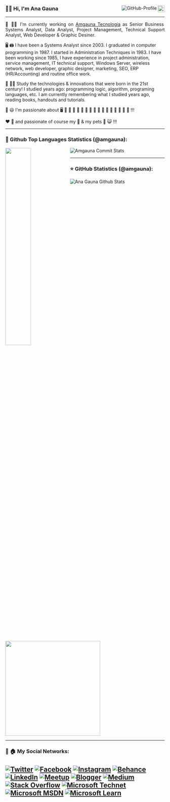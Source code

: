 <div>  
<a href="https://github.com/amgauna"><img src="https://img.shields.io/github/followers/amgauna?label=follow&style=social&link=https://www.github.com/amgauna/" height="22" title="Follow me" align="right" alt="GitHub-Followers"></a> <img src="https://komarev.com/ghpvc/?username=amgauna&label=Profile%20views&color=0e75b6&style=flat-square&color=yellow&link=https://www.github.com/amgauna/" title="Profile views" align="right" alt="GitHub-Profile"/> 

### 👩‍💼 Hi, I'm Ana Gauna 
---
  
<p align="justify"> 
💼 👩‍💼 I'm currently working on <a href="https://www.amgauna.com.br/" target="_blank">Amgauna Tecnologia</a> as Senior Business Systems Analyst, Data Analyst, Project  Management, Technical Support Analyst, Web Developer & Graphic Desiner.

🖥️ 🖨️ I have been a Systems Analyst since 2003. I graduated in computer programming in 1987. I started in Administration Techniques in 1983. I have been working since 1985, I have experience in project administration, service management, IT technical support, Windows Server, wireless network, web developer, graphic designer, marketing, SEO, ERP (HR/Accounting) and routine office work.

🏫 👩‍🎓 Study the technologies & innovations that were born in the 21st century! I studied years ago: programming logic, algorithm, programing languages, etc. I am currently remembering what I studied years ago, reading books, handouts and tutorials. 
  
💜 😃 I'm passionate about 🖥️ 🎵 🎦 🎄 🥞 🍫 🍓 🥤 🍇 🍊 🥓 🍔 🍕 🌭 🍦 🧁 🍰 !!!

❤️ 👩‍ and passionate of course my 👧 & my pets 🐶 😺 !!!
</p>

  
---
### 🧡 Github Top Languages Statistics (@amgauna):

<img width="40%" align="left" src="https://github-readme-stats.vercel.app/api/top-langs/?username=amgauna&layout=compact&langs_count=16&theme=default&link=https://www.github.com/amgauna/">   
 
![Amgauna Commit Stats](https://github-profile-summary-cards.vercel.app/api/cards/most-commit-language?username=amgauna&theme=default&width="30%"&align="right")  

  
---
### ⭐ GitHub Statistics (@amgauna):
  
![Ana Gauna Github Stats](https://github-readme-stats.vercel.app/api?&username=amgauna&show_icons=true&hide=contribs,prs&cache_seconds=86400&theme=buefy&width="300px"&link=https://www.github.com/amgauna/)<img src="https://github-readme-streak-stats.herokuapp.com/?user=amgauna&hide_border=true&theme=default&link=https://www.github.com/amgauna/" width="300px"> 

  
---
### 🔗 🏠 My Social Networks: <br />

<a href="https://www.twitter.com/amgauna/"> ![Twitter](https://img.shields.io/badge/Twitter-%231DA1F2.svg?style=for-the-badge&logo=Twitter&logoColor=white)</a>
<a href="https://www.facebook.com/amgauna/"> ![Facebook](https://img.shields.io/badge/Facebook-%231877F2.svg?style=for-the-badge&logo=Facebook&logoColor=white)</a>
<a href="https://www.instagram.com/amgauna/"> ![Instagram](https://img.shields.io/badge/Instagram-%23E4405F.svg?style=for-the-badge&logo=Instagram&logoColor=white)</a>
<a href="https://www.behance.net/amgauna/"> ![Behance](https://img.shields.io/badge/Behance-1769ff?style=for-the-badge&logo=behance&logoColor=white)</a>
<a href="https://www.linkedin.com/in/amgauna/"> ![LinkedIn](https://img.shields.io/badge/Linkedin-%230077B5.svg?style=for-the-badge&logo=Linkedin&logoColor=white)</a>
<a href="https://www.meetup.com/pt-BR/members/224719753/"> ![Meetup](https://img.shields.io/badge/Meetup-f64363?style=for-the-badge&logo=meetup&logoColor=white)</a>
<a href="https://anagaunatech.blogspot.com"> ![Blogger](https://img.shields.io/badge/Blogger-FF5722?style=for-the-badge&logo=blogger&logoColor=white)</a>
<a href="https://medium.com/@anagauna"> ![Medium](https://img.shields.io/badge/Medium-12100E?style=for-the-badge&logo=medium&logoColor=white)</a>
<a href="https://stackoverflow.com/users/story/13494129/">![Stack Overflow](https://img.shields.io/badge/-Stackoverflow-FE7A16?style=for-the-badge&logo=stack-overflow&logoColor=white)</a>
<a href="https://social.technet.microsoft.com/profile/ana%20gauna/"> ![Microsoft Technet](https://img.shields.io/badge/Microsoft%20Tecnet-0078D4?style=for-the-badge&logo=microsoft&logoColor=white)</a>
<a href="https://social.msdn.microsoft.com/profile/ana%20gauna/?ws=usercard-hover"> ![Microsoft MSDN](https://img.shields.io/badge/Microsoft%20MSDN-0078D4?style=for-the-badge&logo=microsoft&logoColor=white)</a>
<a href="https://docs.microsoft.com/pt-br/users/amgauna/"> ![Microsoft Learn](https://img.shields.io/badge/Microsoft%20Learn-0078D4?style=for-the-badge&logo=microsoft&logoColor=white)</a>
---  
